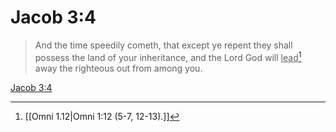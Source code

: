 # Jacob 3:4

> And the time speedily cometh, that except ye repent they shall possess the land of your inheritance, and the Lord God will <u>lead</u>[^a] away the righteous out from among you.

[Jacob 3:4](https://www.churchofjesuschrist.org/study/scriptures/bofm/jacob/3?lang=eng&id=p4#p4)


[^a]: [[Omni 1.12|Omni 1:12 (5-7, 12-13).]]
